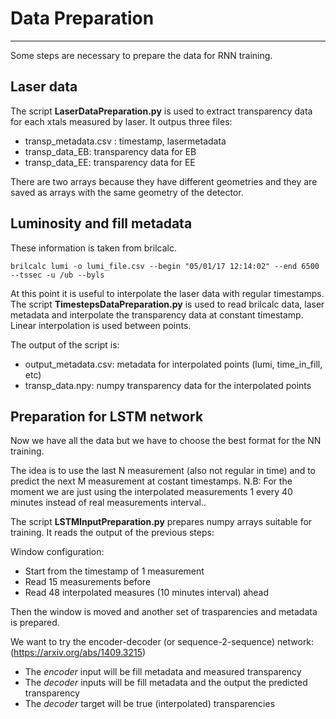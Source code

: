 # Data Preparation 
------------

Some steps are necessary to prepare the data for RNN training. 

## Laser data
The script **LaserDataPreparation.py** is used to extract transparency data for each xtals measured by laser. 
It outpus three files: 
- transp_metadata.csv :  timestamp, lasermetadata
- transp_data_EB: transparency data for EB
- transp_data_EE: transparency data for EE

There are two arrays because they have different geometries and they are saved as arrays with the same geometry of the detector. 

## Luminosity and fill metadata
These information is taken from brilcalc. 
```
brilcalc lumi -o lumi_file.csv --begin "05/01/17 12:14:02" --end 6500 --tssec -u /ub --byls
```

At this point it is useful to interpolate the laser data with regular timestamps. 
The script **TimestepsDataPreparation.py** is used to read brilcalc data, laser metadata and interpolate
the transparency data at constant timestamp. 
Linear interpolation is used between points. 

The output of the script is:
- output_metadata.csv:  metadata for interpolated points (lumi, time_in_fill, etc)
- transp_data.npy: numpy transparency data for the interpolated points

## Preparation for LSTM network

Now we have all the data but we have to choose the best format for the NN training. 

The idea is to use the last N measurement (also not regular in time) and to predict the next M measurement at costant timestamps. 
N.B: For the moment we are just using the interpolated measurements 1 every 40 minutes instead of real measurements interval..

The script **LSTMInputPreparation.py** prepares numpy arrays suitable for training. 
It reads the output of the previous steps:

Window configuration: 
- Start from the timestamp of 1 measurement
- Read 15 measurements before 
- Read 48 interpolated measures (10 minutes interval) ahead

Then the window is moved and another set of trasparencies and metadata is prepared. 

We want to try the encoder-decoder (or sequence-2-sequence) network:  (https://arxiv.org/abs/1409.3215)
- The *encoder* input will be fill metadata and measured transparency
- The *decoder* inputs will be fill metadata and the output the predicted transparency
- The *decoder* target will be true (interpolated) transparencies



